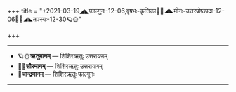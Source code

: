 +++
title = "+2021-03-19◢◣फाल्गुनः-12-06,वृषभः-कृत्तिका🌛🌌◢◣मीनः-उत्तरप्रोष्ठपदा-12-06🌌🌞◢◣तपस्यः-12-30🪐🌞"

+++
___________________
- 🪐🌞**ऋतुमानम्** — शिशिरऋतुः उत्तरायणम्
- 🌌🌞**सौरमानम्** — शिशिरऋतुः उत्तरायणम्
- 🌛**चान्द्रमानम्** — शिशिरऋतुः फाल्गुनः
___________________

